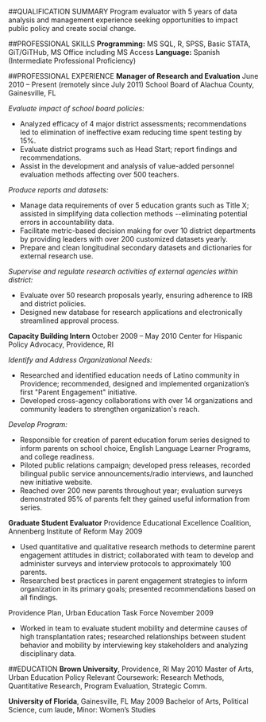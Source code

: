 ##QUALIFICATION SUMMARY
Program evaluator with 5 years of data analysis and management experience seeking opportunities to impact public policy and create social change.

##PROFESSIONAL SKILLS
**Programming:** MS SQL, R, SPSS, Basic STATA, GiT/GiTHub, MS Office including MS Access
**Language:** Spanish (Intermediate Professional Proficiency)

##PROFESSIONAL EXPERIENCE
**Manager of Research and Evaluation** June 2010 – Present (remotely since July 2011)
School Board of Alachua County, Gainesville, FL

*Evaluate impact of school board policies:*
* Analyzed efficacy of 4 major district assessments; recommendations led to elimination of ineffective exam reducing time spent testing by 15%.
* Evaluate district programs such as Head Start; report findings and recommendations.
* Assist in the development and analysis of value-added personnel evaluation methods affecting over 500 teachers.

*Produce reports and datasets:*
* Manage data requirements of over 5 education grants such as Title X; assisted in simplifying data collection methods --eliminating potential errors in accountability data.
* Facilitate metric-based decision making for over 10 district departments by providing leaders with over 200 customized datasets yearly.
* Prepare and clean longitudinal secondary datasets and dictionaries for external research use.

*Supervise and regulate research activities of external agencies within district:*
* Evaluate over 50 research proposals yearly, ensuring adherence to IRB and district policies.
* Designed new database for research applications and electronically streamlined approval process.

**Capacity Building Intern** October 2009 – May 2010
Center for Hispanic Policy Advocacy, Providence, RI

*Identify and Address Organizational Needs:*
* Researched and identified education needs of Latino community in Providence; recommended, designed and implemented organization’s first "Parent Engagement" initiative.
* Developed cross-agency collaborations with over 14 organizations and community leaders to strengthen organization's reach.

*Develop Program:*
* Responsible for creation of parent education forum series designed to inform parents on school choice, English Language Learner Programs, and college readiness.
* Piloted public relations campaign; developed press releases, recorded bilingual public service announcements/radio interviews, and launched new initiative website.
* Reached over 200 new parents throughout year; evaluation surveys demonstrated 95% of parents felt they gained useful information from series.

**Graduate Student Evaluator**
Providence Educational Excellence Coalition, Annenberg Institute of Reform May 2009
* Used quantitative and qualitative research methods to determine parent engagement attitudes in district; collaborated with team to develop and administer surveys and interview protocols to approximately 100 parents.
* Researched best practices in parent engagement strategies to inform organization in its primary goals; presented recommendations based on all findings.

Providence Plan, Urban Education Task Force November 2009
* Worked in team to evaluate student mobility and determine causes of high transplantation rates; researched relationships between student behavior and mobility by interviewing key stakeholders and analyzing disciplinary data.

##EDUCATION
**Brown University**, Providence, RI May 2010
Master of Arts, Urban Education Policy
Relevant Coursework: Research Methods, Quantitative Research, Program Evaluation, Strategic Comm.

**University of Florida**, Gainesville, FL  May 2009
Bachelor of Arts, Political Science, cum laude, Minor: Women’s Studies